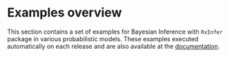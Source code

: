 # Examples overview

This section contains a set of examples for Bayesian Inference with `RxInfer` package in various probabilistic models.
These examples executed automatically on each release and are also available at the [documentation](https://biaslab.github.io/RxInfer.jl/stable/examples/overview/).

